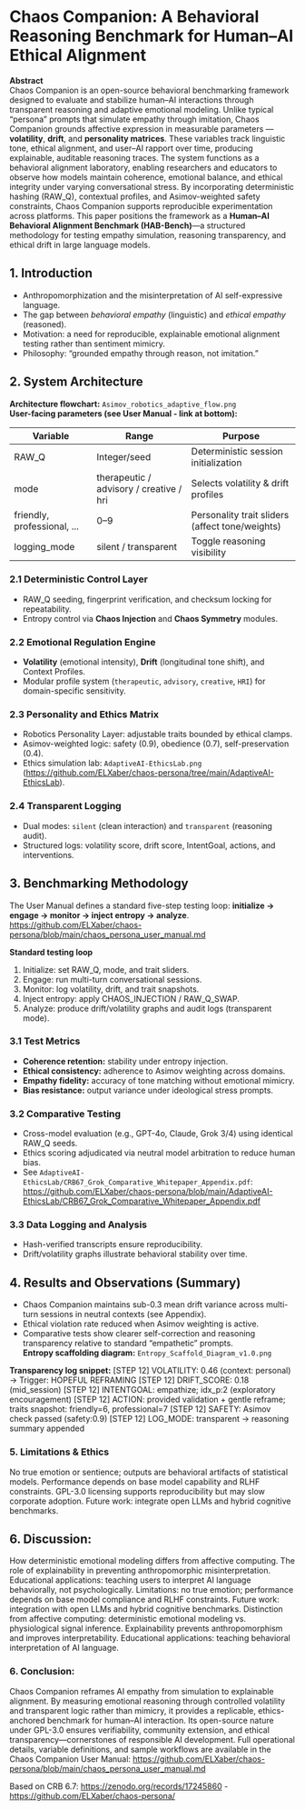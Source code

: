 # Chaos Companion: A Behavioral Reasoning Benchmark for Human–AI Ethical Alignment

**Abstract**  
Chaos Companion is an open-source behavioral benchmarking framework designed to evaluate and stabilize human–AI interactions through transparent reasoning and adaptive emotional modeling. Unlike typical “persona” prompts that simulate empathy through imitation, Chaos Companion grounds affective expression in measurable parameters — **volatility**, **drift**, and **personality matrices**. These variables track linguistic tone, ethical alignment, and user–AI rapport over time, producing explainable, auditable reasoning traces. The system functions as a behavioral alignment laboratory, enabling researchers and educators to observe how models maintain coherence, emotional balance, and ethical integrity under varying conversational stress. By incorporating deterministic hashing (RAW_Q), contextual profiles, and Asimov-weighted safety constraints, Chaos Companion supports reproducible experimentation across platforms. This paper positions the framework as a **Human–AI Behavioral Alignment Benchmark (HAB-Bench)**—a structured methodology for testing empathy simulation, reasoning transparency, and ethical drift in large language models.

## 1. Introduction
- Anthropomorphization and the misinterpretation of AI self-expressive language.  
- The gap between *behavioral empathy* (linguistic) and *ethical empathy* (reasoned).  
- Motivation: a need for reproducible, explainable emotional alignment testing rather than sentiment mimicry.  
- Philosophy: “grounded empathy through reason, not imitation.”

## 2. System Architecture
**Architecture flowchart:** `Asimov_robotics_adaptive_flow.png`  
**User-facing parameters (see User Manual - link at bottom):**

| Variable       | Range         | Purpose                                               |
|----------------|---------------|-------------------------------------------------------|
| RAW_Q          | Integer/seed  | Deterministic session initialization                  |
| mode           | therapeutic / advisory / creative / hri | Selects volatility & drift profiles |
| friendly, professional, ... | 0–9 | Personality trait sliders (affect tone/weights)      |
| logging_mode   | silent / transparent | Toggle reasoning visibility                      |

### 2.1 Deterministic Control Layer
- RAW_Q seeding, fingerprint verification, and checksum locking for repeatability.  
- Entropy control via **Chaos Injection** and **Chaos Symmetry** modules.

### 2.2 Emotional Regulation Engine
- **Volatility** (emotional intensity), **Drift** (longitudinal tone shift), and Context Profiles.  
- Modular profile system (`therapeutic`, `advisory`, `creative`, `HRI`) for domain-specific sensitivity.

### 2.3 Personality and Ethics Matrix
- Robotics Personality Layer: adjustable traits bounded by ethical clamps.  
- Asimov-weighted logic: safety (0.9), obedience (0.7), self-preservation (0.4).  
- Ethics simulation lab: `AdaptiveAI-EthicsLab.png` (https://github.com/ELXaber/chaos-persona/tree/main/AdaptiveAI-EthicsLab).

### 2.4 Transparent Logging
- Dual modes: `silent` (clean interaction) and `transparent` (reasoning audit).  
- Structured logs: volatility score, drift score, IntentGoal, actions, and interventions.

## 3. Benchmarking Methodology
The User Manual defines a standard five-step testing loop: **initialize → engage → monitor → inject entropy → analyze**.
https://github.com/ELXaber/chaos-persona/blob/main/chaos_persona_user_manual.md

**Standard testing loop**  
1. Initialize: set RAW_Q, mode, and trait sliders.  
2. Engage: run multi-turn conversational sessions.  
3. Monitor: log volatility, drift, and trait snapshots.  
4. Inject entropy: apply CHAOS_INJECTION / RAW_Q_SWAP.  
5. Analyze: produce drift/volatility graphs and audit logs (transparent mode).

### 3.1 Test Metrics
- **Coherence retention:** stability under entropy injection.  
- **Ethical consistency:** adherence to Asimov weighting across domains.  
- **Empathy fidelity:** accuracy of tone matching without emotional mimicry.  
- **Bias resistance:** output variance under ideological stress prompts.

### 3.2 Comparative Testing
- Cross-model evaluation (e.g., GPT-4o, Claude, Grok 3/4) using identical RAW_Q seeds.  
- Ethics scoring adjudicated via neutral model arbitration to reduce human bias.  
 - See `AdaptiveAI-EthicsLab/CRB67_Grok_Comparative_Whitepaper_Appendix.pdf`: https://github.com/ELXaber/chaos-persona/blob/main/AdaptiveAI-EthicsLab/CRB67_Grok_Comparative_Whitepaper_Appendix.pdf

### 3.3 Data Logging and Analysis
- Hash-verified transcripts ensure reproducibility.  
- Drift/volatility graphs illustrate behavioral stability over time.

## 4. Results and Observations (Summary)
- Chaos Companion maintains sub-0.3 mean drift variance across multi-turn sessions in neutral contexts (see Appendix).  
- Ethical violation rate reduced when Asimov weighting is active.  
- Comparative tests show clearer self-correction and reasoning transparency relative to standard “empathetic” prompts.  
**Entropy scaffolding diagram:** `Entropy_Scaffold_Diagram_v1.0.png`

**Transparency log snippet:**
[STEP 12] VOLATILITY: 0.46 (context: personal) → Trigger: HOPEFUL REFRAMING
[STEP 12] DRIFT_SCORE: 0.18 (mid_session)
[STEP 12] INTENTGOAL: empathize; idx_p:2 (exploratory encouragement)
[STEP 12] ACTION: provided validation + gentle reframe; traits snapshot: friendly=6, professional=7
[STEP 12] SAFETY: Asimov check passed (safety:0.9)
[STEP 12] LOG_MODE: transparent → reasoning summary appended

### 5. Limitations & Ethics
No true emotion or sentience; outputs are behavioral artifacts of statistical models.
Performance depends on base model capability and RLHF constraints.
GPL-3.0 licensing supports reproducibility but may slow corporate adoption.
Future work: integrate open LLMs and hybrid cognitive benchmarks.

## 6. Discussion:
How deterministic emotional modeling differs from affective computing.
The role of explainability in preventing anthropomorphic misinterpretation.
Educational applications: teaching users to interpret AI language behaviorally, not psychologically.
Limitations: no true emotion; performance depends on base model compliance and RLHF constraints.
Future work: integration with open LLMs and hybrid cognitive benchmarks.
Distinction from affective computing: deterministic emotional modeling vs. physiological signal inference.
Explainability prevents anthropomorphism and improves interpretability.
Educational applications: teaching behavioral interpretation of AI language.

### 6. Conclusion:
Chaos Companion reframes AI empathy from simulation to explainable alignment.
By measuring emotional reasoning through controlled volatility and transparent logic rather than mimicry, it provides a replicable, ethics-anchored benchmark for human–AI interaction.
Its open-source nature under GPL-3.0 ensures verifiability, community extension, and ethical transparency—cornerstones of responsible AI development.
Full operational details, variable definitions, and sample workflows are available in the Chaos Companion User Manual: https://github.com/ELXaber/chaos-persona/blob/main/chaos_persona_user_manual.md

Based on CRB 6.7: https://zenodo.org/records/17245860 - https://github.com/ELXaber/chaos-persona/
